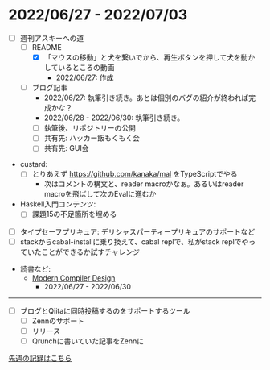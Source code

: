 # 2022/06/27 - 2022/07/03

- [ ] 週刊アスキーへの道
    - [ ] README
        - [x] 「マウスの移動」と犬を繋いでから、再生ボタンを押して犬を動かしているところの動画
            - 2022/06/27: 作成
    - [ ] ブログ記事
        - 2022/06/27: 執筆引き続き。あとは個別のバグの紹介が終われば完成かな？
        - 2022/06/28 - 2022/06/30: 執筆引き続き。
        - [ ] 執筆後、リポジトリーの公開
        - [ ] 共有先: ハッカー飯もくもく会
        - [ ] 共有先: GUI会
- custard:
    - [ ] とりあえず <https://github.com/kanaka/mal> をTypeScriptでやる
        - 次はコメントの構文と、reader macroかなぁ。あるいはreader macroを飛ばして次のEvalに進むか
- Haskell入門コンテンツ:
    - [ ] 課題15の不足箇所を埋める
- [ ] タイプセーフプリキュア: デリシャスパーティープリキュアのサポートなど
- [ ] stackからcabal-installに乗り換えて、cabal replで、私がstack replでやっていたことができるか試すチャレンジ
- 読書など:
    - [Modern Compiler Design](https://www.springer.com/jp/book/9781461446989)
        - 2022/06/27 - 2022/06/30

------

- [ ] ブログとQiitaに同時投稿するのをサポートするツール
    - [ ] Zennのサポート
    - [ ] リリース
    - [ ] Qrunchに書いていた記事をZennに

[先週の記録はこちら](https://github.com/igrep/daily-commits/blob/e32211b4b83c132c728555edc95c6a69ee05a602/yesterday.md)
